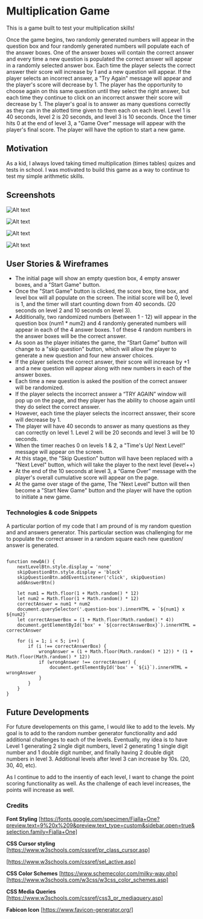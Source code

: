 
# Multiplication Game

This is a game built to test your multiplication skills! 

Once the game begins, two randomly generated numbers will appear in the question box and four randomly generated numbers will populate each of the answer boxes. One of the answer boxes will contain the correct answer and every time a new question is populated the correct answer will appear in a randomly selected answer box. Each time the player selects the correct answer their score will increase by 1 and a new question will appear. If the player selects an incorrect answer, a "Try Again" message will appear and the player's score will decrease by 1. The player has the opportunity to choose again on this same question until they select the right answer, but each time they continue to click on an incorrect answer their score will decrease by 1. The player's goal is to answer as many questions correctly as they can in the alotted time given to them each on each level. Level 1 is 40 seconds, level 2 is 20 seconds, and level 3 is 10 seconds. Once the timer hits 0 at the end of level 3, a "Game Over" message will appear with the player's final score. The player will have the option to start a new game. 


## Motivation
As a kid, I always loved taking timed multiplication (times tables) quizes and tests in school. I was motivated to build this game as a way to continue to test my simple arithmetic skills.


## Screenshots

![Alt text](/Users/kelseywhallon/Desktop/SEIR921/project1/wireframes/beginningOfGame.png?raw=true "gameBeginning")

![Alt text](/Users/kelseywhallon/Desktop/SEIR921/project1/wireframes/duringGame.png?raw=true "duringGame")

![Alt text](/Users/kelseywhallon/Desktop/SEIR921/project1/wireframes/wrongAnswer.png?raw=true "wrongAnswer")

![Alt text](/Users/kelseywhallon/Desktop/SEIR921/project1/wireframes/gameOver.png?raw=true "gameOver")



## User Stories & Wireframes

- The initial page will show an empty question box, 4 empty answer boxes, and a "Start Game" button.
- Once the "Start Game" button is clicked, the score box, time box, and level box will all populate on the screen. The initial score will be 0, level is 1, and the timer will start counting down from 40 seconds. (20 seconds on level 2 and 10 seconds on level 3).
- Additionally, two randomized numbers (between 1 - 12) will appear in the question box (num1 * num2) and 4 randomly generated numbers will appear in each of the 4 answer boxes. 1 of these 4 random numbers in the answer boxes will be the correct answer.
- As soon as the player initiates the game, the “Start Game” button will change to a "skip question" button, which will allow the player to generate a new question and four new answer choices. 
- If the player selects the correct answer, their score will increase by +1 and a new question will appear along with new numbers in each of the answer boxes. 
- Each time a new question is asked the position of the correct answer will be randomized. 
- If the player selects the incorrect answer a “TRY AGAIN” window will pop up on the page, and they player has the ability to choose again until they do select the correct answer.
- However, each time the player selects the incorrect ansswer, their score will decrease by 1.
- The player will have 40 seconds to answer as many questions as they can correctly on level 1. Level 2 will be 20 seconds and level 3 will be 10 seconds. 
- When the timer reaches 0 on levels 1 & 2, a "Time's Up! Next Level!" message will appear on the screen.
- At this stage, the "Skip Question" button will have been replaced with a "Next Level" button, which will take the player to the next level (level++)
- At the end of the 10 seconds at level 3, a “Game Over” message with the player's overall cumulative score will appear on the page. 
- At the game over stage of the game, The "Next Level" button will then become a "Start New Game" button and the player will have the option to initiate a new game. 


### Technologies & code Snippets
A particular portion of my code that I am pround of is my random question and and answers generator. This particular section was challenging for me to populate the correct answer in a random square each new question/ answer is generated. 

```

function newQA() {
    nextLevelBtn.style.display = 'none'
    skipQuestionBtn.style.display = 'block'
    skipQuestionBtn.addEventListener('click', skipQuestion)
    addAnswerBtn()

    let num1 = Math.floor(1 + Math.random() * 12)
    let num2 = Math.floor(1 + Math.random() * 12)
    correctAnswer = num1 * num2
    document.querySelector('.question-box').innerHTML = `${num1} x ${num2}`
    let correctAnswerBox = (1 + Math.floor(Math.random() * 4))
    document.getElementById('box' + `${correctAnswerBox}`).innerHTML = correctAnswer

    for (i = 1; i < 5; i++) {
        if (i !== correctAnswerBox) {
            wrongAnswer = (1 + Math.floor(Math.random() * 12)) * (1 + Math.floor(Math.random() * 12))
            if (wrongAnswer !== correctAnswer) {
                document.getElementById('box' + `${i}`).innerHTML = wrongAnswer
            }
        }
    }
}

```

## Future Developments
For future developements on this game, I would like to add to the levels. My goal is to add to the random number generator functionality and add additional challenges to each of the levels. Eventually, my idea is to have Level 1 generating 2 single digit numbers, level 2 generating 1 single digit number and 1 double digit number, and finally having 2 double digit numbers in level 3. Additional levels after level 3 can increase by 10s. (20, 30, 40, etc). 

As I continue to add to the insentiy of each level, I want to change the point scoring functionality as well. As the challenge of each level increases, the points will increase as well. 


### Credits

**Font Styling**
[https://fonts.google.com/specimen/Fjalla+One?preview.text=9%20x%209&preview.text_type=custom&sidebar.open=true&selection.family=Fjalla+One]

**CSS Cursor styling**
[https://www.w3schools.com/cssref/pr_class_cursor.asp]

[https://www.w3schools.com/cssref/sel_active.asp]

**CSS Color Schemes**
[https://www.schemecolor.com/milky-way.php]
[https://www.w3schools.com/w3css/w3css_color_schemes.asp]

**CSS Media Queries**
[https://www.w3schools.com/cssref/css3_pr_mediaquery.asp]

**Fabicon Icon**
[https://www.favicon-generator.org/]



